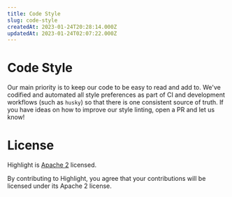 ```yaml
---
title: Code Style
slug: code-style
createdAt: 2023-01-24T20:28:14.000Z
updatedAt: 2023-01-24T02:07:22.000Z
---
```


# Code Style

Our main priority is to keep our code to be easy to read and add to. We've codified and automated all style preferences as part of CI and development workflows (such as `husky`) so that there is one consistent source of truth. If you have ideas on how to improve our style linting, open a PR and let us know!

# License

Highlight is [Apache 2](https://github.com/highlight/highlight/blob/main/LICENSE) licensed.

By contributing to Highlight, you agree that your contributions will be licensed under its Apache 2 license.
